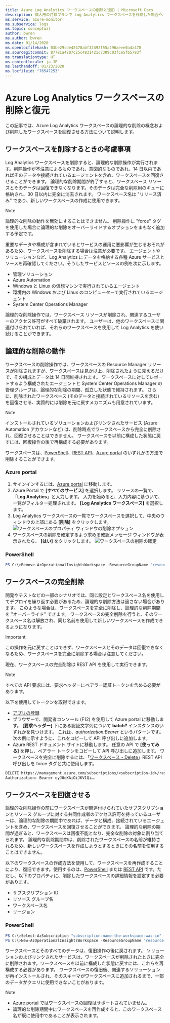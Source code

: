 ```yaml
---
title: Azure Log Analytics ワークスペースの削除と復旧 | Microsoft Docs
description: 個人用の月額プランで Log Analytics ワークスペースを作成した場合や、ワークスペース モデルを再構築する場合に、Log Analytics ワークスペースを削除する方法について説明します。
ms.service: azure-monitor
ms.subservice: logs
ms.topic: conceptual
author: bwren
ms.author: bwren
ms.date: 01/14/2020
ms.openlocfilehash: 03be29cde42478abf32492f55a296aeee0a4a478
ms.sourcegitcommit: 87781a4207c25c4831421c7309c03fce5fb5793f
ms.translationtype: HT
ms.contentlocale: ja-JP
ms.lasthandoff: 01/23/2020
ms.locfileid: "76547253"
---
```

# <a name="delete-and-restore-azure-log-analytics-workspace"></a>Azure Log Analytics ワークスペースの削除と復元

この記事では、Azure Log Analytics ワークスペースの論理的な削除の概念および削除したワークスペースを回復させる方法について説明します。 

## <a name="considerations-when-deleting-a-workspace"></a>ワークスペースを削除するときの考慮事項

Log Analytics ワークスペースを削除すると、論理的な削除操作が実行されます。削除操作が不注意によるものであれ、意図的なものであれ、14 日以内であればそのデータや接続されているエージェントを含め、ワークスペースを回復させることができます。 論理的な削除期間が終了すると、ワークスペース リソースとそのデータは回復できなくなります。そのデータは完全な削除用のキューに格納され、30 日以内に完全に消去されます。 ワークスペース名は "リリース済み" であり、新しいワークスペースの作成に使用できます。

> [!NOTE]
> 論理的な削除の動作を無効にすることはできません。 削除操作に "force" タグを使用した場合に論理的な削除をオーバーライドするオプションをまもなく追加する予定です。

重要なデータや構成が含まれているとサービスの運用に悪影響が生じるおそれがあるため、ワークスペースを削除する場合は注意が必要です。 エージェントやソリューションなど、Log Analytics にデータを格納する各種 Azure サービスとソースを再確認してください。そうしたサービスとソースの例を次に示します。

* 管理ソリューション
* Azure Automation
* Windows と Linux の仮想マシンで実行されているエージェント
* 環境内の Windows および Linux のコンピューターで実行されているエージェント
* System Center Operations Manager

論理的な削除操作では、ワークスペース リソースが削除され、関連するユーザーのアクセス許可がすべて破棄されます。 ユーザーは、他のワークスペースに関連付けられていれば、それらのワークスペースを使用して Log Analytics を使い続けることができます。

## <a name="soft-delete-behavior"></a>論理的な削除の動作

ワークスペースの削除操作では、ワークスペースの Resource Manager リソースが削除されますが、ワークスペースは見かけ上、削除されたように見えるだけで、その構成とデータは 14 日間維持されます。 ワークスペースに対してレポートするよう構成されたエージェントと System Center Operations Manager の管理グループは、論理的な削除の期間、孤立した状態で維持されます。 さらに、削除されたワークスペース (そのデータと接続されているリソースを含む) を回復させる、実質的には削除を元に戻すメカニズムも用意されています。

> [!NOTE] 
> インストールされているソリューションおよびリンクされたサービス (Azure Automation アカウントなど) は、削除時点でワークスペースから完全に削除され、回復させることはできません。 ワークスペースを以前に構成した状態に戻すには、回復操作の後で再構成する必要があります。

ワークスペースは、[PowerShell](https://docs.microsoft.com/powershell/module/azurerm.operationalinsights/remove-azurermoperationalinsightsworkspace?view=azurermps-6.13.0)、[REST API](https://docs.microsoft.com/rest/api/loganalytics/workspaces/delete)、[Azure portal](https://portal.azure.com) のいずれかの方法で削除することができます。

### <a name="azure-portal"></a>Azure portal

1. サインインするには、[Azure portal](https://portal.azure.com) に移動します。 
2. Azure Portal で **[すべてのサービス]** を選択します。 リソースの一覧で、「**Log Analytics**」と入力します。 入力を始めると、入力内容に基づいて、一覧がフィルター処理されます。 **[Log Analytics ワークスペース]** を選択します。
3. Log Analytics ワークスペースの一覧でワークスペースを選択して、中央のウィンドウの上部にある **[削除]** をクリックします。
   ![ワークスペースのプロパティ ウィンドウの削除オプション](media/delete-workspace/log-analytics-delete-workspace.png)
4. ワークスペースの削除を確定するよう求める確認メッセージ ウィンドウが表示されたら、 **[はい]** をクリックします。
   ![ワークスペースの削除の確定](media/delete-workspace/log-analytics-delete-workspace-confirm.png)

### <a name="powershell"></a>PowerShell
```PowerShell
PS C:\>Remove-AzOperationalInsightsWorkspace -ResourceGroupName "resource-group-name" -Name "workspace-name"
```

## <a name="permanent-workspace-delete"></a>ワークスペースの完全削除
開発やテストなどの一部のシナリオでは、同じ設定とワークスペース名を使用してデプロイを繰り返す必要があるため、論理的な削除方法は適さない場合があります。 このような場合は、ワークスペースを完全に削除し、論理的な削除期間を "オーバーライド" できます。 ワークスペースの完全削除を行うと、そのワークスペース名は解放され、同じ名前を使用して新しいワークスペースを作成できるようになります。


> [!IMPORTANT]
> この操作を元に戻すことはできず、ワークスペースとそのデータは回復できなくなるため、ワークスペースを完全に削除する場合は注意してください。

現在、ワークスペースの完全削除は REST API を使用して実行できます。

> [!NOTE]
> すべての API 要求には、要求ヘッダーにベアラー認証トークンを含める必要があります。
>
> 以下を使用してトークンを取得できます。
> - [アプリの登録](https://docs.microsoft.com/graph/auth/auth-concepts#access-tokens)
> - ブラウザーで、開発者コンソール (F12) を使用して Azure portal に移動します。 **[要求ヘッダー]** 下にある認証文字列について **batch?** インスタンスのいずれかを見つけます。 これは、*authorization:Bearer <token>* というパターンです。 次の例に示すように、これをコピーして API 呼び出しに追加します。
> - Azure REST ドキュメント サイトに移動します。 任意の API で **[使ってみる]** を押し、ベアラー トークンをコピーして API 呼び出しに追加します。
ワークスペースを完全に削除するには、「[ワークスペース - Delete]( https://docs.microsoft.com/rest/api/loganalytics/workspaces/delete)」REST API 呼び出しを force タグと共に使用します。
>
> ```rst
> DELETE https://management.azure.com/subscriptions/<subscription-id>/resourcegroups/<resource-group-name>/providers/Microsoft.OperationalInsights/workspaces/<workspace-name>?api-version=2015-11-01-preview&force=true
> Authorization: Bearer eyJ0eXAiOiJKV1Qi….
> ```

## <a name="recover-workspace"></a>ワークスペースを回復させる

論理的な削除操作の前にワークスペースが関連付けられていたサブスクリプションとリソース グループに対する共同作成者のアクセス許可を持っているユーザーは、論理的な削除の期間中であれば、データと構成、接続されているエージェントを含め、ワークスペースを回復させることができます。 論理的な削除の期間が過ぎると、ワークスペースは回復不能となり、完全な削除の対象に割り当てられます。 論理的な削除期間中は、削除されたワークスペースの名前が維持されるため、新しいワークスペースを作成しようとするときにその名前を使用することはできません。  

以下のワークスペースの作成方法を使用して、ワークスペースを再作成することにより、復旧できます。使用するのは、[PowerShell](https://docs.microsoft.com/powershell/module/az.operationalinsights/New-AzOperationalInsightsWorkspace) または [REST API]( https://docs.microsoft.com/rest/api/loganalytics/workspaces/createorupdate) です。ただし、以下のプロパティに、削除したワークスペースの詳細情報を設定する必要があります。

* サブスクリプション ID
* リソース グループ名
* ワークスペース名
* リージョン

### <a name="powershell"></a>PowerShell
```PowerShell
PS C:\>Select-AzSubscription "subscription-name-the-workspace-was-in"
PS C:\>New-AzOperationalInsightsWorkspace -ResourceGroupName "resource-group-name-the-workspace-was-in" -Name "deleted-workspace-name" -Location "region-name-the-workspace-was-in"
```

ワークスペースとそのすべてのデータは、復旧操作の後に戻されます。 ソリューションおよびリンクされたサービスは、ワークスペースが削除されたときに完全に削除されます。ワークスペースを以前に構成した状態に戻すには、これらを再構成する必要があります。 ワークスペースの復旧後、関連するソリューションが再インストールされ、そのスキーマがワークスペースに追加されるまで、一部のデータがクエリに使用できないことがあります。

> [!NOTE]
> * [Azure portal](https://portal.azure.com) ではワークスペースの回復はサポートされていません。 
> * 論理的な削除期間中にワークスペースを再作成すると、このワークスペース名が既に使用中であることが表示されます。 
> 
